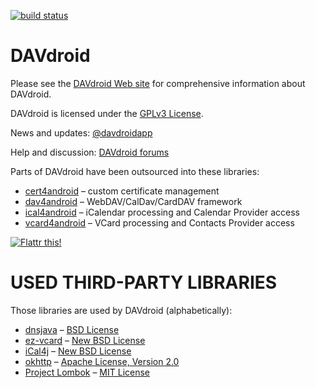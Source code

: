 
[![build status](https://gitlab.com/bitfireAT/davdroid/badges/master/build.svg)](https://gitlab.com/bitfireAT/davdroid/commits/master)


DAVdroid
========

Please see the [DAVdroid Web site](https://davdroid.bitfire.at) for
comprehensive information about DAVdroid.

DAVdroid is licensed under the [GPLv3 License](LICENSE).

News and updates: [@davdroidapp](https://twitter.com/davdroidapp)

Help and discussion: [DAVdroid forums](https://davdroid.bitfire.at/forums)

Parts of DAVdroid have been outsourced into these libraries:

* [cert4android](https://gitlab.com/bitfireAT/cert4android) – custom certificate management
* [dav4android](https://gitlab.com/bitfireAT/dav4android) – WebDAV/CalDav/CardDAV framework
* [ical4android](https://gitlab.com/bitfireAT/ical4android) – iCalendar processing and Calendar Provider access
* [vcard4android](https://gitlab.com/bitfireAT/vcard4android) – VCard processing and Contacts Provider access

[![Flattr this!](https://api.flattr.com/button/flattr-badge-large.png)](https://flattr.com/submit/auto?user_id=bitfire&url=https://davdroid.bitfire.at&title=DAVdroid&category=software)


USED THIRD-PARTY LIBRARIES
==========================

Those libraries are used by DAVdroid (alphabetically):

* [dnsjava](http://www.xbill.org/dnsjava/) – [BSD License](http://www.xbill.org/dnsjava/dnsjava-current/LICENSE)
* [ez-vcard](https://code.google.com/p/ez-vcard/) – [New BSD License](http://opensource.org/licenses/BSD-3-Clause)
* [iCal4j](http://ical4j.sourceforge.net/) – [New BSD License](http://sourceforge.net/p/ical4j/ical4j/ci/default/tree/LICENSE)
* [okhttp](https://square.github.io/okhttp/) – [Apache License, Version 2.0](https://square.github.io/okhttp/#license)
* [Project Lombok](http://projectlombok.org/) – [MIT License](http://opensource.org/licenses/mit-license.php)
